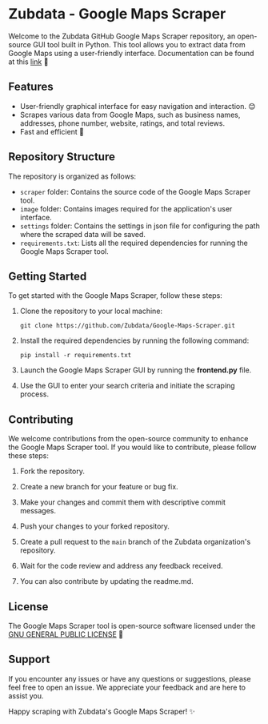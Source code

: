 # Zubdata - Google Maps Scraper

Welcome to the Zubdata GitHub Google Maps Scraper repository, an open-source GUI tool built in Python. This tool allows you to extract data from Google Maps using a user-friendly interface.
Documentation can be found at this [link](https://zubdata.com/google-maps-scraper) 🔗

## Features

- User-friendly graphical interface for easy navigation and interaction. 😊
- Scrapes various data from Google Maps, such as business names, addresses, phone number, website, ratings, and total reviews.
- Fast and efficient 🚀


## Repository Structure

The repository is organized as follows:

- `scraper` folder: Contains the source code of the Google Maps Scraper tool.
- `image` folder: Contains images required for the application's user interface.
- `settings` folder: Contains the settings in json file for configuring the path where the scraped data will be saved.
- `requirements.txt`: Lists all the required dependencies for running the Google Maps Scraper tool.

## Getting Started

To get started with the Google Maps Scraper, follow these steps:

1. Clone the repository to your local machine:
   ```shell
   git clone https://github.com/Zubdata/Google-Maps-Scraper.git
   ```

2. Install the required dependencies by running the following command:
   ```shell
   pip install -r requirements.txt
   ```

3. Launch the Google Maps Scraper GUI by running the **frontend.py** file.

4. Use the GUI to enter your search criteria and initiate the scraping process.

## Contributing

We welcome contributions from the open-source community to enhance the Google Maps Scraper tool. If you would like to contribute, please follow these steps:

1. Fork the repository.

2. Create a new branch for your feature or bug fix.

3. Make your changes and commit them with descriptive commit messages.

4. Push your changes to your forked repository.

5. Create a pull request to the `main` branch of the Zubdata organization's repository.

6. Wait for the code review and address any feedback received.

7. You can also contribute by updating the readme.md.

## License

The Google Maps Scraper tool is open-source software licensed under the [GNU GENERAL PUBLIC LICENSE](https://github.com/Zubdata/Google-Maps-Scraper/blob/main/LICENSE) 📜

## Support

If you encounter any issues or have any questions or suggestions, please feel free to open an issue. We appreciate your feedback and are here to assist you.

Happy scraping with Zubdata's Google Maps Scraper! ✨

